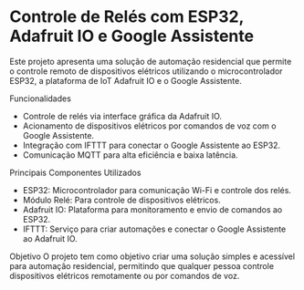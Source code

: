# Controle de Relés com ESP32, Adafruit IO e Google Assistente
Este projeto apresenta uma solução de automação residencial que permite o controle remoto de dispositivos elétricos utilizando o microcontrolador ESP32, a plataforma de IoT Adafruit IO e o Google Assistente.

Funcionalidades
- Controle de relés via interface gráfica da Adafruit IO.
- Acionamento de dispositivos elétricos por comandos de voz com o Google Assistente.
- Integração com IFTTT para conectar o Google Assistente ao ESP32.
- Comunicação MQTT para alta eficiência e baixa latência.

Principais Componentes Utilizados
- ESP32: Microcontrolador para comunicação Wi-Fi e controle dos relés.
- Módulo Relé: Para controle de dispositivos elétricos.
- Adafruit IO: Plataforma para monitoramento e envio de comandos ao ESP32.
- IFTTT: Serviço para criar automações e conectar o Google Assistente ao Adafruit IO.

Objetivo
O projeto tem como objetivo criar uma solução simples e acessível para automação residencial, permitindo que qualquer pessoa controle dispositivos elétricos remotamente ou por comandos de voz.
